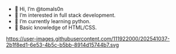 - 👋 Hi, I’m @tomals0n
- 👀 I’m interested in full stack development.
- 🌱 I’m currently learning python.
- 🎈 Basic knowledge of HTML/CSS.

https://user-images.githubusercontent.com/111922000/202541037-2b1f8ed1-6e53-4b5c-b5bb-8914d15744b7.svg

<!---
tomals0n/tomals0n is a ✨ special ✨ repository because its `README.md` (this file) appears on your GitHub profile.
You can click the Preview link to take a look at your changes.
--->
